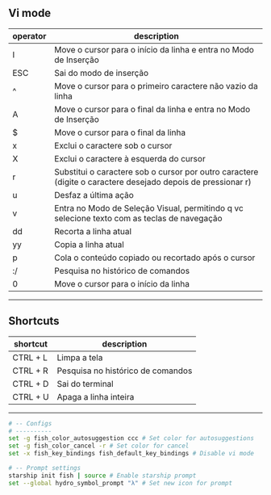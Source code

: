 ## Vi mode

| operator | description                                                                                                 |
| -------- | ----------------------------------------------------------------------------------------------------------- |
| I        | Move o cursor para o início da linha e entra no Modo de Inserção                                            |
| ESC      | Sai do modo de inserção                                                                                     |
| ^        | Move o cursor para o primeiro caractere não vazio da linha                                                  |
| A        | Move o cursor para o final da linha e entra no Modo de Inserção                                             |
| $        | Move o cursor para o final da linha                                                                         |
| x        | Exclui o caractere sob o cursor                                                                             |
| X        | Exclui o caractere à esquerda do cursor                                                                     |
| r        | Substitui o caractere sob o cursor por outro caractere (digite o caractere desejado depois de pressionar r) |
| u        | Desfaz a última ação                                                                                        |
| v        | Entra no Modo de Seleção Visual, permitindo q vc selecione texto com as teclas de navegação                 |
| dd       | Recorta a linha atual                                                                                       |
| yy       | Copia a linha atual                                                                                         |
| p        | Cola o conteúdo copiado ou recortado após o cursor                                                          |
| :/       | Pesquisa no histórico de comandos                                                                           |
| 0        | Move o cursor para o início da linha                                                                        |

---

## Shortcuts

| shortcut | description                       |
| -------- | --------------------------------- |
| CTRL + L | Limpa a tela                      |
| CTRL + R | Pesquisa no histórico de comandos |
| CTRL + D | Sai do terminal                   |
| CTRL + U | Apaga a linha inteira             |

---

```bash
# -- Configs
# ----------
set -g fish_color_autosuggestion ccc # Set color for autosuggestions
set -g fish_color_cancel -r # Set color for cancel
set -x fish_key_bindings fish_default_key_bindings # Disable vi mode

# -- Prompt settings
starship init fish | source # Enable starship prompt
set --global hydro_symbol_prompt "λ" # Set new icon for prompt

```